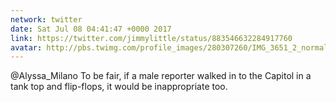 ```yaml
---
network: twitter
date: Sat Jul 08 04:41:47 +0000 2017
link: https://twitter.com/jimmylittle/status/883546632284917760
avatar: http://pbs.twimg.com/profile_images/280307260/IMG_3651_2_normal.jpg
---
```


@Alyssa_Milano To be fair, if a male reporter walked in to the Capitol in a tank top and flip-flops, it would be inappropriate too.
